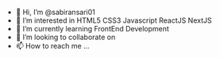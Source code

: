- 👋 Hi, I’m @sabiransari01
- 👀 I’m interested in HTML5 CSS3 Javascript ReactJS NextJS
- 🌱 I’m currently learning FrontEnd Development  
- 💞️ I’m looking to collaborate on 
- 📫 How to reach me ...

<!---
sabiransari01/sabiransari01 is a ✨ special ✨ repository because its `README.md` (this file) appears on your GitHub profile.
You can click the Preview link to take a look at your changes.
--->
